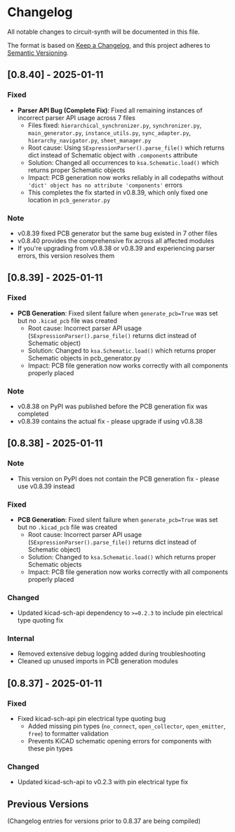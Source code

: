 # Changelog

All notable changes to circuit-synth will be documented in this file.

The format is based on [Keep a Changelog](https://keepachangelog.com/en/1.0.0/),
and this project adheres to [Semantic Versioning](https://semver.org/spec/v2.0.0.html).

## [0.8.40] - 2025-01-11

### Fixed
- **Parser API Bug (Complete Fix)**: Fixed all remaining instances of incorrect parser API usage across 7 files
  - Files fixed: `hierarchical_synchronizer.py`, `synchronizer.py`, `main_generator.py`, `instance_utils.py`, `sync_adapter.py`, `hierarchy_navigator.py`, `sheet_manager.py`
  - Root cause: Using `SExpressionParser().parse_file()` which returns dict instead of Schematic object with `.components` attribute
  - Solution: Changed all occurrences to `ksa.Schematic.load()` which returns proper Schematic objects
  - Impact: PCB generation now works reliably in all codepaths without `'dict' object has no attribute 'components'` errors
  - This completes the fix started in v0.8.39, which only fixed one location in `pcb_generator.py`

### Note
- v0.8.39 fixed PCB generator but the same bug existed in 7 other files
- v0.8.40 provides the comprehensive fix across all affected modules
- If you're upgrading from v0.8.38 or v0.8.39 and experiencing parser errors, this version resolves them

## [0.8.39] - 2025-01-11

### Fixed
- **PCB Generation**: Fixed silent failure when `generate_pcb=True` was set but no `.kicad_pcb` file was created
  - Root cause: Incorrect parser API usage (`SExpressionParser().parse_file()` returns dict instead of Schematic object)
  - Solution: Changed to `ksa.Schematic.load()` which returns proper Schematic objects in pcb_generator.py
  - Impact: PCB file generation now works correctly with all components properly placed

### Note
- v0.8.38 on PyPI was published before the PCB generation fix was completed
- v0.8.39 contains the actual fix - please upgrade if using v0.8.38

## [0.8.38] - 2025-01-11

### Note
- This version on PyPI does not contain the PCB generation fix - please use v0.8.39 instead

### Fixed
- **PCB Generation**: Fixed silent failure when `generate_pcb=True` was set but no `.kicad_pcb` file was created
  - Root cause: Incorrect parser API usage (`SExpressionParser().parse_file()` returns dict instead of Schematic object)
  - Solution: Changed to `ksa.Schematic.load()` which returns proper Schematic objects
  - Impact: PCB file generation now works correctly with all components properly placed

### Changed
- Updated kicad-sch-api dependency to `>=0.2.3` to include pin electrical type quoting fix

### Internal
- Removed extensive debug logging added during troubleshooting
- Cleaned up unused imports in PCB generation modules

## [0.8.37] - 2025-01-11

### Fixed
- Fixed kicad-sch-api pin electrical type quoting bug
  - Added missing pin types (`no_connect`, `open_collector`, `open_emitter`, `free`) to formatter validation
  - Prevents KiCAD schematic opening errors for components with these pin types

### Changed
- Updated kicad-sch-api to v0.2.3 with pin electrical type fix

## Previous Versions

(Changelog entries for versions prior to 0.8.37 are being compiled)
